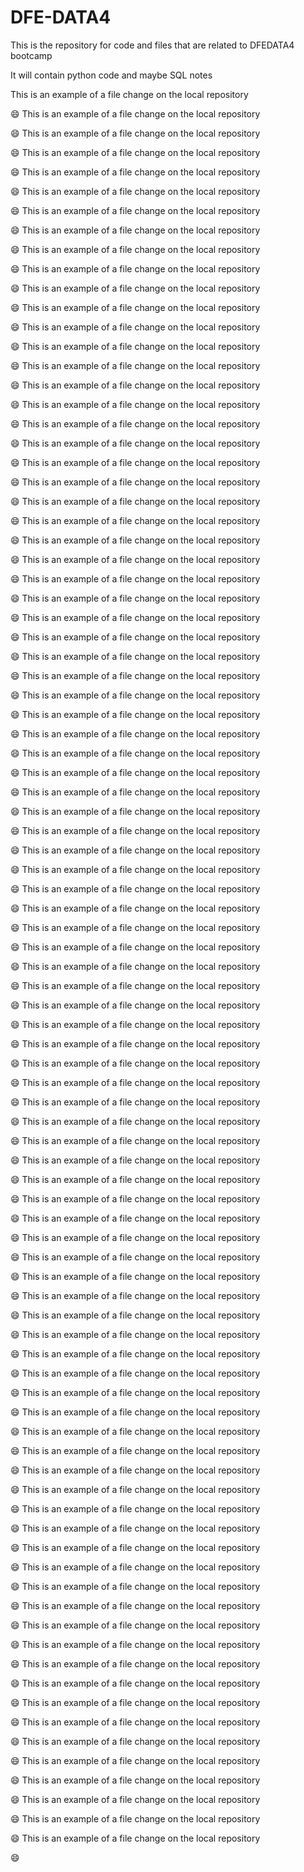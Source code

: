 # DFE-DATA4

This is the repository for code and files that are related to DFEDATA4 bootcamp

It will contain python code and maybe SQL notes

This is an example of a file change on the local repository

:smile:
This is an example of a file change on the local repository

:smile:
This is an example of a file change on the local repository

:smile:
This is an example of a file change on the local repository

:smile:
This is an example of a file change on the local repository

:smile:
This is an example of a file change on the local repository

:smile:
This is an example of a file change on the local repository

:smile:
This is an example of a file change on the local repository

:smile:
This is an example of a file change on the local repository

:smile:
This is an example of a file change on the local repository

:smile:
This is an example of a file change on the local repository

:smile:
This is an example of a file change on the local repository

:smile:
This is an example of a file change on the local repository

:smile:
This is an example of a file change on the local repository

:smile:
This is an example of a file change on the local repository

:smile:
This is an example of a file change on the local repository

:smile:
This is an example of a file change on the local repository

:smile:
This is an example of a file change on the local repository

:smile:
This is an example of a file change on the local repository

:smile:
This is an example of a file change on the local repository

:smile:
This is an example of a file change on the local repository

:smile:
This is an example of a file change on the local repository

:smile:
This is an example of a file change on the local repository

:smile:
This is an example of a file change on the local repository

:smile:
This is an example of a file change on the local repository

:smile:
This is an example of a file change on the local repository

:smile:
This is an example of a file change on the local repository

:smile:
This is an example of a file change on the local repository

:smile:
This is an example of a file change on the local repository

:smile:
This is an example of a file change on the local repository

:smile:
This is an example of a file change on the local repository

:smile:
This is an example of a file change on the local repository

:smile:
This is an example of a file change on the local repository

:smile:
This is an example of a file change on the local repository

:smile:
This is an example of a file change on the local repository

:smile:
This is an example of a file change on the local repository

:smile:
This is an example of a file change on the local repository

:smile:
This is an example of a file change on the local repository

:smile:
This is an example of a file change on the local repository

:smile:
This is an example of a file change on the local repository

:smile:
This is an example of a file change on the local repository

:smile:
This is an example of a file change on the local repository

:smile:
This is an example of a file change on the local repository

:smile:
This is an example of a file change on the local repository

:smile:
This is an example of a file change on the local repository

:smile:
This is an example of a file change on the local repository

:smile:
This is an example of a file change on the local repository

:smile:
This is an example of a file change on the local repository

:smile:
This is an example of a file change on the local repository

:smile:
This is an example of a file change on the local repository

:smile:
This is an example of a file change on the local repository

:smile:
This is an example of a file change on the local repository

:smile:
This is an example of a file change on the local repository

:smile:
This is an example of a file change on the local repository

:smile:
This is an example of a file change on the local repository

:smile:
This is an example of a file change on the local repository

:smile:
This is an example of a file change on the local repository

:smile:
This is an example of a file change on the local repository

:smile:
This is an example of a file change on the local repository

:smile:
This is an example of a file change on the local repository

:smile:
This is an example of a file change on the local repository

:smile:
This is an example of a file change on the local repository

:smile:
This is an example of a file change on the local repository

:smile:
This is an example of a file change on the local repository

:smile:
This is an example of a file change on the local repository

:smile:
This is an example of a file change on the local repository

:smile:
This is an example of a file change on the local repository

:smile:
This is an example of a file change on the local repository

:smile:
This is an example of a file change on the local repository

:smile:
This is an example of a file change on the local repository

:smile:
This is an example of a file change on the local repository

:smile:
This is an example of a file change on the local repository

:smile:
This is an example of a file change on the local repository

:smile:
This is an example of a file change on the local repository

:smile:
This is an example of a file change on the local repository

:smile:
This is an example of a file change on the local repository

:smile:
This is an example of a file change on the local repository

:smile:
This is an example of a file change on the local repository

:smile:
This is an example of a file change on the local repository

:smile:
This is an example of a file change on the local repository

:smile:
This is an example of a file change on the local repository

:smile:
This is an example of a file change on the local repository

:smile:
This is an example of a file change on the local repository

:smile:
This is an example of a file change on the local repository

:smile:
This is an example of a file change on the local repository

:smile:
This is an example of a file change on the local repository

:smile:
This is an example of a file change on the local repository

:smile:
This is an example of a file change on the local repository

:smile:
This is an example of a file change on the local repository

:smile:
This is an example of a file change on the local repository

:smile:
This is an example of a file change on the local repository

:smile:
